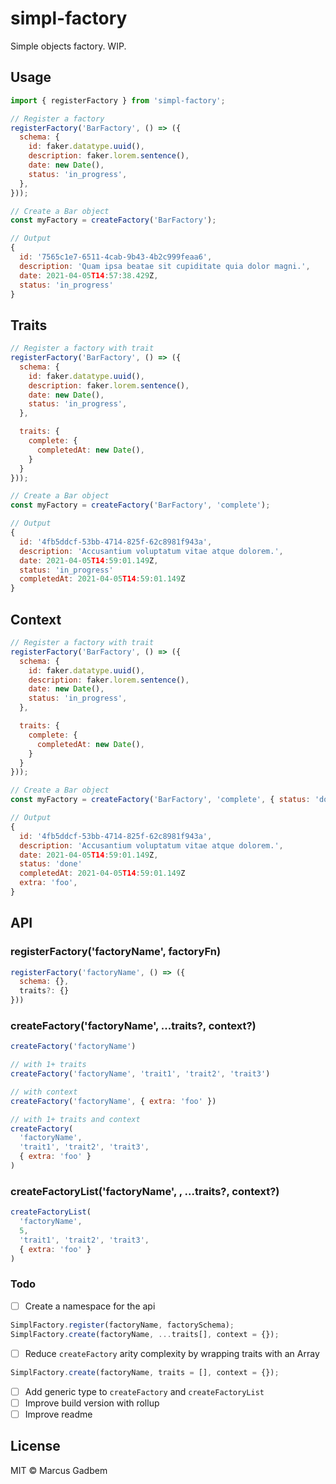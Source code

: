 # simpl-factory

Simple objects factory. WIP.

## Usage

```javascript
import { registerFactory } from 'simpl-factory';

// Register a factory
registerFactory('BarFactory', () => ({
  schema: {
    id: faker.datatype.uuid(),
    description: faker.lorem.sentence(),
    date: new Date(),
    status: 'in_progress',
  },
}));

// Create a Bar object
const myFactory = createFactory('BarFactory');

// Output
{
  id: '7565c1e7-6511-4cab-9b43-4b2c999feaa6',
  description: 'Quam ipsa beatae sit cupiditate quia dolor magni.',
  date: 2021-04-05T14:57:38.429Z,
  status: 'in_progress'
}
```

## Traits

```javascript
// Register a factory with trait
registerFactory('BarFactory', () => ({
  schema: {
    id: faker.datatype.uuid(),
    description: faker.lorem.sentence(),
    date: new Date(),
    status: 'in_progress',
  },

  traits: {
    complete: {
      completedAt: new Date(),
    }
  }
}));

// Create a Bar object
const myFactory = createFactory('BarFactory', 'complete');

// Output
{
  id: '4fb5ddcf-53bb-4714-825f-62c8981f943a',
  description: 'Accusantium voluptatum vitae atque dolorem.',
  date: 2021-04-05T14:59:01.149Z,
  status: 'in_progress'
  completedAt: 2021-04-05T14:59:01.149Z
}
```

## Context

```javascript
// Register a factory with trait
registerFactory('BarFactory', () => ({
  schema: {
    id: faker.datatype.uuid(),
    description: faker.lorem.sentence(),
    date: new Date(),
    status: 'in_progress',
  },

  traits: {
    complete: {
      completedAt: new Date(),
    }
  }
}));

// Create a Bar object
const myFactory = createFactory('BarFactory', 'complete', { status: 'done', extra: 'foo' });

// Output
{
  id: '4fb5ddcf-53bb-4714-825f-62c8981f943a',
  description: 'Accusantium voluptatum vitae atque dolorem.',
  date: 2021-04-05T14:59:01.149Z,
  status: 'done'
  completedAt: 2021-04-05T14:59:01.149Z
  extra: 'foo',
}
```

## API

### registerFactory('factoryName', factoryFn)

```javascript
registerFactory('factoryName', () => ({
  schema: {},
  traits?: {}
}))
```

### createFactory('factoryName', ...traits?, context?)

```javascript
createFactory('factoryName')

// with 1+ traits
createFactory('factoryName', 'trait1', 'trait2', 'trait3')

// with context
createFactory('factoryName', { extra: 'foo' })

// with 1+ traits and context
createFactory(
  'factoryName',
  'trait1', 'trait2', 'trait3',
  { extra: 'foo' }
)
```

### createFactoryList('factoryName', <count>, ...traits?, context?)

```javascript
createFactoryList(
  'factoryName',
  5,
  'trait1', 'trait2', 'trait3',
  { extra: 'foo' }
)
```

### Todo

- [ ] Create a namespace for the api
```javascript
SimplFactory.register(factoryName, factorySchema);
SimplFactory.create(factoryName, ...traits[], context = {});
```
- [ ] Reduce `createFactory` arity complexity by wrapping traits with an Array
```javascript
SimplFactory.create(factoryName, traits = [], context = {});
```
- [ ] Add generic type to `createFactory` and `createFactoryList`
- [ ] Improve build version with rollup
- [ ] Improve readme

## License

MIT © Marcus Gadbem
